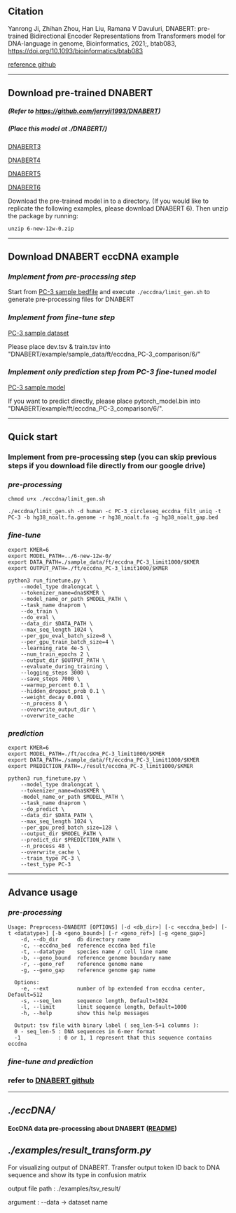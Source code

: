 ## Citation
Yanrong Ji, Zhihan Zhou, Han Liu, Ramana V Davuluri, DNABERT: pre-trained Bidirectional Encoder Representations from Transformers model for DNA-language in genome, Bioinformatics, 2021;, btab083, https://doi.org/10.1093/bioinformatics/btab083

[reference github](https://github.com/jerryji1993/DNABERT)

---
## Download pre-trained DNABERT
##### (Refer to https://github.com/jerryji1993/DNABERT) 
##### (Place this model at ./DNABERT/)

[DNABERT3](https://drive.google.com/file/d/1nVBaIoiJpnwQxiz4dSq6Sv9kBKfXhZuM/view?usp=sharing)

[DNABERT4](https://drive.google.com/file/d/1V7CChcC6KgdJ7Gwdyn73OS6dZR_J-Lrs/view?usp=sharing)

[DNABERT5](https://drive.google.com/file/d/1KMqgXYCzrrYD1qxdyNWnmUYPtrhQqRBM/view?usp=sharing)

[DNABERT6](https://drive.google.com/file/d/1BJjqb5Dl2lNMg2warsFQ0-Xvn1xxfFXC/view?usp=sharing)

Download the pre-trained model in to a directory. (If you would like to replicate the following examples, please download DNABERT 6). Then unzip the package by running:

```
unzip 6-new-12w-0.zip
```
---
## Download DNABERT eccDNA example

### *Implement from pre-processing step*
Start from [PC-3 sample bedfile](https://github.com/chen77526/DNABERT_on_eccDNA/tree/dev/eccdna/db/cell_lines) and execute ```./eccdna/limit_gen.sh``` to generate pre-processing files for DNABERT

### *Implement from fine-tune step*
[PC-3 sample dataset](https://drive.google.com/drive/folders/1hi_nr4_9CbKblrrrrSyL-o5RcpmtF8YI?usp=sharing)

Please place dev.tsv & train.tsv into "DNABERT/example/sample_data/ft/eccdna_PC-3_comparison/6/"

### *Implement only prediction step from PC-3 fine-tuned model*
[PC-3 sample model](https://drive.google.com/drive/folders/1hi_nr4_9CbKblrrrrSyL-o5RcpmtF8YI?usp=sharing)

If you want to predict directly, please place pytorch_model.bin into "DNABERT/example/ft/eccdna_PC-3_comparison/6/".

---
## Quick start

### Implement from pre-processing step (you can skip previous steps if you download file directly from our google drive)

### *pre-processing*
```
chmod u+x ./eccdna/limit_gen.sh

./eccdna/limit_gen.sh -d human -c PC-3_circleseq_eccdna_filt_uniq -t PC-3 -b hg38_noalt.fa.genome -r hg38_noalt.fa -g hg38_noalt_gap.bed
```

### *fine-tune*
```
export KMER=6
export MODEL_PATH=../6-new-12w-0/
export DATA_PATH=./sample_data/ft/eccdna_PC-3_limit1000/$KMER
export OUTPUT_PATH=./ft/eccdna_PC-3_limit1000/$KMER

python3 run_finetune.py \
    --model_type dnalongcat \
    --tokenizer_name=dna$KMER \
    --model_name_or_path $MODEL_PATH \
    --task_name dnaprom \
    --do_train \
    --do_eval \
    --data_dir $DATA_PATH \
    --max_seq_length 1024 \
    --per_gpu_eval_batch_size=8 \
    --per_gpu_train_batch_size=4 \
    --learning_rate 4e-5 \ 
    --num_train_epochs 2 \
    --output_dir $OUTPUT_PATH \
    --evaluate_during_training \
    --logging_steps 3000 \
    --save_steps 7000 \
    --warmup_percent 0.1 \
    --hidden_dropout_prob 0.1 \
    --weight_decay 0.001 \
    --n_process 8 \
    --overwrite_output_dir \
    --overwrite_cache
```

### *prediction*
```
export KMER=6
export MODEL_PATH=./ft/eccdna_PC-3_limit1000/$KMER
export DATA_PATH=./sample_data/ft/eccdna_PC-3_limit1000/$KMER
export PREDICTION_PATH=./result/eccdna_PC-3_limit1000/$KMER

python3 run_finetune.py \
    --model_type dnalongcat \
    --tokenizer_name=dna$KMER \
    -model_name_or_path $MODEL_PATH \
    --task_name dnaprom \
    --do_predict \
    --data_dir $DATA_PATH \
    --max_seq_length 1024 \
    --per_gpu_pred_batch_size=128 \
    --output_dir $MODEL_PATH \
    --predict_dir $PREDICTION_PATH \
    --n_process 48 \
    --overwrite_cache \
    --train_type PC-3 \
    --test_type PC-3
```
---
## Advance usage

### *pre-processing*
```
Usage: Preprocess-DNABERT [OPTIONS] [-d <db_dir>] [-c <eccdna_bed>] [-t <datatype>] [-b <geno_bound>] [-r <geno_ref>] [-g <geno_gap>]
    -d, --db_dir      db directory name
    -c, --eccdna_bed  reference eccdna bed file
    -t, --datatype    species name / cell line name
    -b, --geno_bound  reference genome boundary name
    -r, --geno_ref    reference genome name
    -g, --geno_gap    reference genome gap name

  Options:
    -e, --ext         number of bp extended from eccdna center, Default=512
    -s, --seq_len     sequence length, Default=1024
    -l, --limit       limit sequence length, Default=1000
    -h, --help        show this help messages

  Output: tsv file with binary label ( seq_len-5+1 columns ):
  0 - seq_len-5 : DNA sequences in 6-mer format
  -1            : 0 or 1, 1 represent that this sequence contains eccdna
```

### *fine-tune and prediction*

### refer to [DNABERT github](https://github.com/jerryji1993/DNABERT)
---
## *./eccDNA/*
#### EccDNA data pre-processing about DNABERT ([README](https://github.com/chen77526/DNABERT_on_eccDNA/blob/dev/eccdna/README.md))

## *./examples/result_transform.py*
For visualizing output of DNABERT. Transfer output token ID back to DNA sequence and show its type in confusion matrix

output file path : ./examples/tsv_result/

argument : --data -> dataset name


